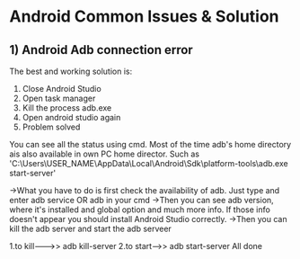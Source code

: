 # Android Common Issues & Solution

## 1) Android Adb connection error

The best and working solution is:
  1. Close Android Studio
  2. Open task manager
  3. Kill the process adb.exe
  4. Open android studio again
  5. Problem solved

You can see all the status using cmd. Most of the time adb's home directory ais also available in own PC home director. Such as
'C:\Users\USER_NAME\AppData\Local\Android\Sdk\platform-tools\adb.exe start-server'

->What you have to do is first check the availability of adb. Just type and enter adb service OR adb in your cmd
->Then you can see adb version, where it's installed and global option and much more info. If those info doesn't appear you should install Android Studio correctly.
->Then you can kill the adb server and start the adb serveer

  1.to kill--->> adb kill-server
  2.to start-->> adb start-server
    All done



